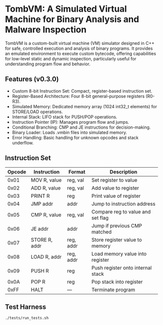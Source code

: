 # TombVM: A Simulated Virtual Machine for Binary Analysis and Malware Inspection

TombVM is a custom-built virtual machine (VM) simulator designed in C++ for safe, controlled execution and analysis of binary programs. It provides an emulated environment to execute custom bytecode, offering capabilities for low-level static and dynamic inspection, particularly useful for understanding program flow and behavior.

## Features (v0.3.0)
- Custom 8-bit Instruction Set: Compact, register-based instruction set.
- Register-Based Architecture: Four 8-bit general-purpose registers (R0-R3).
- Simulated Memory: Dedicated memory array (1024 int32_t elements) for STORE/LOAD operations.
- Internal Stack: LIFO stack for PUSH/POP operations.
- Instruction Pointer (IP): Manages program flow and jumps.
- Conditional Branching: CMP and JE instructions for decision-making.
- Binary Loader: Loads .vmbin files into simulated memory.
- Error Handling: Basic handling for unknown opcodes and stack underflow.

## Instruction Set

| Opcode | Instruction        | Format           | Description                            |
|--------|--------------------|------------------|----------------------------------------|
| 0x01   | MOV R, value       | reg, val         | Set register to value                  |
| 0x02   | ADD R, value       | reg, val         | Add value to register                  |
| 0x03   | PRINT R            | reg              | Print value of register                |
| 0x04   | JMP addr           | addr             | Jump to instruction address            |
| 0x05   | CMP R, value       | reg, val         | Compare reg to value and set flag      |
| 0x06   | JE addr            | addr             | Jump if previous CMP matched           |
| 0x07   | STORE R, addr      | reg, addr        | Store register value to memory         |
| 0x08   | LOAD R, addr       | reg, addr        | Load memory value into register        |
| 0x09   | PUSH R             | reg              | Push register onto internal stack      |
| 0x0A   | POP R 	            | reg              | Pop stack into register                |
| 0xFF   | HALT               | —                | Terminate program                      |


## Test Harness

```bash
./tests/run_tests.sh
